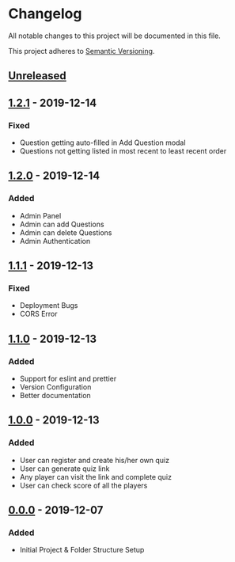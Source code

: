 # Changelog

All notable changes to this project will be documented in this file.

This project adheres to [Semantic Versioning](https://semver.org/).

## [Unreleased](https://github.com/g-ravity/quizbud/compare/v1.2.1...g-ravity:master)

## [1.2.1](https://github.com/g-ravity/quizbud/releases/tag/v1.2.1) - 2019-12-14

### Fixed

- Question getting auto-filled in Add Question modal
- Questions not getting listed in most recent to least recent order

## [1.2.0](https://github.com/g-ravity/quizbud/releases/tag/v1.2.0) - 2019-12-14

### Added

- Admin Panel
- Admin can add Questions
- Admin can delete Questions
- Admin Authentication

## [1.1.1](https://github.com/g-ravity/quizbud/releases/tag/v1.1.1) - 2019-12-13

### Fixed

- Deployment Bugs
- CORS Error

## [1.1.0](https://github.com/g-ravity/quizbud/releases/tag/v1.1.0) - 2019-12-13

### Added

- Support for eslint and prettier
- Version Configuration
- Better documentation

## [1.0.0](https://github.com/g-ravity/quizbud/releases/tag/v1.0.0) - 2019-12-13

### Added

- User can register and create his/her own quiz
- User can generate quiz link
- Any player can visit the link and complete quiz
- User can check score of all the players

## [0.0.0](https://github.com/g-ravity/quizbud/releases/tag/v0.0.0) - 2019-12-07

### Added

- Initial Project & Folder Structure Setup

